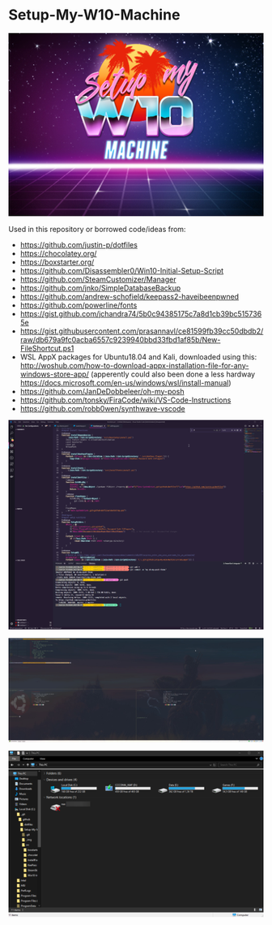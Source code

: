 # Setup-My-W10-Machine

<img src="_img/logo.jpg" alt="drawing" width="750"/>


Used in this repository or borrowed code/ideas from:
 - https://github.com/justin-p/dotfiles
 - https://chocolatey.org/
 - https://boxstarter.org/
 - https://github.com/Disassembler0/Win10-Initial-Setup-Script
 - https://github.com/SteamCustomizer/Manager
 - https://github.com/jnko/SimpleDatabaseBackup
 - https://github.com/andrew-schofield/keepass2-haveibeenpwned
 - https://github.com/powerline/fonts
 - https://gist.github.com/jchandra74/5b0c94385175c7a8d1cb39bc5157365e
 - https://gist.githubusercontent.com/prasannavl/ce81599fb39cc50dbdb2/raw/db679a9fc0acba6557c9239940bbd33fbd1af85b/New-FileShortcut.ps1
 - WSL AppX packages for Ubuntu18.04 and Kali, downloaded using this: http://woshub.com/how-to-download-appx-installation-file-for-any-windows-store-app/ (apperently could also been done a less hardway https://docs.microsoft.com/en-us/windows/wsl/install-manual)
 - https://github.com/JanDeDobbeleer/oh-my-posh
 - https://github.com/tonsky/FiraCode/wiki/VS-Code-Instructions
 - https://github.com/robb0wen/synthwave-vscode

![vscode](_img/Code_YNk0nJukB8.png)  

![ConEmu](_img/ConEmu64_m464DKRBOi.jpg)

![Explorer](_img/explorer_qMPBljG7ib.png)
